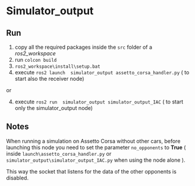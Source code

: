 # Simulator_output

## Run
1. copy all the required packages inside the `src` folder of a *ros2_workspace*
2. run `colcon build`
3. `ros2_workspace\install\setup.bat` 
4. execute `ros2 launch  simulator_output assetto_corsa_handler.py` ( to start also the receiver node)

or

4. execute `ros2 run  simulator_output simulator_output_IAC` ( to start only the simulator_output node)

## Notes
When running a simulation on Assetto Corsa without other cars, before launching this node you need to set the parameter `no_opponents` to **True** ( inside `launch\assetto_corsa_handler.py` or `simulator_output\simulator_output_IAC.py` when using the node alone ). 

This way the socket that listens for the data of the other opponents is disabled. 